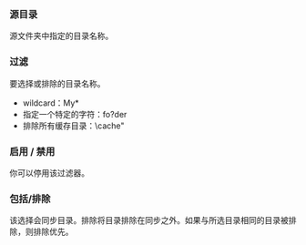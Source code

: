 ### 源目录

源文件夹中指定的目录名称。

### 过滤

要选择或排除的目录名称。

- wildcard：My*
- 指定一个特定的字符：fo?der
- 排除所有缓存目录：\\cache"

### 启用 / 禁用

你可以停用该过滤器。

### 包括/排除

该选择会同步目录。排除将目录排除在同步之外。如果与所选目录相同的目录被排除，则排除优先。